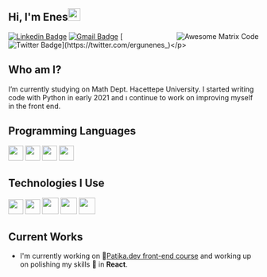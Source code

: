 ## Hi, I'm Enes<img src="https://media.giphy.com/media/hvRJCLFzcasrR4ia7z/giphy.gif" width="25px">


<img src = 'https://github.com/MarikIshtar007/MarikIshtar007/blob/master/images/matrix.gif' alt = 'Awesome Matrix Code' align='right'/>

[![Linkedin Badge](https://img.shields.io/badge/-enesergun-blue?style=flat-square&logo=Linkedin&logoColor=white&link=https://www.linkedin.com/in/enesergun)](https://www.linkedin.com/in/enesergun) [![Gmail Badge](https://img.shields.io/badge/-enesergun1515@gmail.com-c14438?style=flat-square&logo=Gmail&logoColor=white&link=mailto:enesergun1515@gmail.com)](mailto:enesergun1515@gmail.com) [![Twitter Badge](https://img.shields.io/twitter/url?style=social&url=https%3A%2F%2Ftwitter.com%2Fergunenes_)](https://twitter.com/ergunenes_)</p>

 ## Who am I?
I’m currently studying on Math Dept. Hacettepe University. I started writing code with Python in early 2021 and ı continue to work on improving myself in the front end.


## Programming Languages
<img src = 'https://github.com/MarikIshtar007/MarikIshtar007/blob/master/images/python2.png' height='30'/>  <img src = 'https://github.com/MarikIshtar007/MarikIshtar007/blob/master/images/html.svg' width='30'/> <img src = 'https://github.com/MarikIshtar007/MarikIshtar007/blob/master/images/css.svg' width='30'/> <img src = 'https://github.com/MarikIshtar007/MarikIshtar007/blob/master/images/js.svg' width='30'/>
 
 ## Technologies I Use
 <img src = 'https://github.com/MarikIshtar007/MarikIshtar007/blob/master/images/pycharm.svg' width='30'/> <img src = 'https://github.com/MarikIshtar007/MarikIshtar007/blob/master/images/git.svg' width='30'/> <img src = 'https://github.com/MarikIshtar007/MarikIshtar007/blob/master/images/nodejs.svg' width='33'/> <img src = 'https://github.com/MarikIshtar007/MarikIshtar007/blob/master/images/react.svg' width='33'/> <img src = 'https://github.com/MarikIshtar007/MarikIshtar007/blob/master/images/bootstrap.svg' width='33'/> 
 
 
## Current Works
 * I'm currently working on 🔭[Patika.dev front-end course](https://app.patika.dev/egitimler/frontend-web-development-patikasi) and working up on polishing my skills 🌱 in **React**.
 
 

 
 

